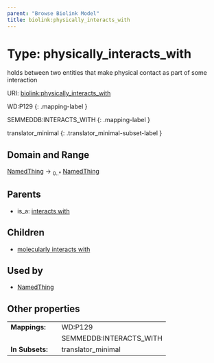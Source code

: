 ```yaml
---
parent: "Browse Biolink Model"
title: biolink:physically_interacts_with
---
```


# Type: physically_interacts_with


holds between two entities that make physical contact as part of some interaction

URI: [biolink:physically_interacts_with](https://w3id.org/biolink/vocab/physically_interacts_with)

WD:P129
{: .mapping-label }

SEMMEDDB:INTERACTS_WITH
{: .mapping-label }

translator_minimal
{: .translator_minimal-subset-label }


## Domain and Range

[NamedThing](NamedThing.md) ->  <sub>0..*</sub> [NamedThing](NamedThing.md)

## Parents

 *  is_a: [interacts with](interacts_with.md)

## Children

 *  [molecularly interacts with](molecularly_interacts_with.md)

## Used by

 * [NamedThing](NamedThing.md)

## Other properties

|  |  |  |
| --- | --- | --- |
| **Mappings:** | | WD:P129 |
|  | | SEMMEDDB:INTERACTS_WITH |
| **In Subsets:** | | translator_minimal |

